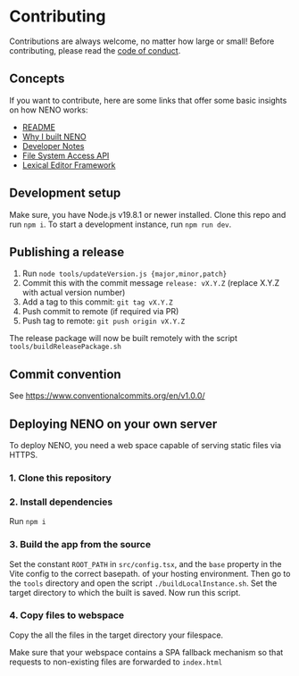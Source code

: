 # Contributing

Contributions are always welcome, no matter how large or small! Before contributing, please read the [code of conduct](https://github.com/SebastianZimmer/neno/blob/main/CODE_OF_CONDUCT.md).

## Concepts

If you want to contribute, here are some links that offer some basic insights on how NENO works:

* [README](./README.md)
* [Why I built NENO](./docs/posts/Serendipity.md)
* [Developer Notes](./docs/DeveloperNotes.md)
* [File System Access API](https://developer.mozilla.org/en-US/docs/Web/API/File_System_Access_API)
* [Lexical Editor Framework](https://lexical.dev)

## Development setup

Make sure, you have Node.js v19.8.1 or newer installed. Clone this repo and run
`npm i`. To start a development instance, run `npm run dev`.

## Publishing a release

1. Run `node tools/updateVersion.js {major,minor,patch}`
2. Commit this with the commit message `release: vX.Y.Z` (replace X.Y.Z with actual version number)
3. Add a tag to this commit: `git tag vX.Y.Z`
4. Push commit to remote (if required via PR)
5. Push tag to remote: `git push origin vX.Y.Z`

The release package will now be built remotely with the script 
`tools/buildReleasePackage.sh`

## Commit convention
See https://www.conventionalcommits.org/en/v1.0.0/

## Deploying NENO on your own server

To deploy NENO, you need a web space capable of serving static files via HTTPS.

### 1. Clone this repository

### 2. Install dependencies
Run `npm i`

### 3. Build the app from the source

Set the constant `ROOT_PATH` in `src/config.tsx`, and the `base` property in
the Vite config to the correct basepath.
of your hosting environment. Then go to the `tools` directory and open the script
`./buildLocalInstance.sh`. Set the target directory to which the built is saved.
Now run this script.

### 4. Copy files to webspace

Copy the all the files in the target directory your filespace.

Make sure that your webspace contains a SPA fallback mechanism so that requests
to non-existing files are forwarded to `index.html`